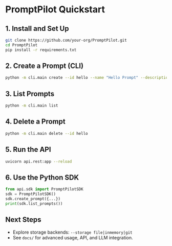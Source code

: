 # PromptPilot Quickstart

## 1. Install and Set Up

```sh
git clone https://github.com/your-org/PromptPilot.git
cd PromptPilot
pip install -r requirements.txt
```

## 2. Create a Prompt (CLI)

```sh
python -m cli.main create --id hello --name "Hello Prompt" --description "A test prompt" --task_type generation --model_provider openai --model_name gpt-4
```

## 3. List Prompts

```sh
python -m cli.main list
```

## 4. Delete a Prompt

```sh
python -m cli.main delete --id hello
```

## 5. Run the API

```sh
uvicorn api.rest:app --reload
```

## 6. Use the Python SDK

```python
from api.sdk import PromptPilotSDK
sdk = PromptPilotSDK()
sdk.create_prompt({...})
print(sdk.list_prompts())
```

## Next Steps

- Explore storage backends: `--storage file|inmemory|git`
- See `docs/` for advanced usage, API, and LLM integration.
